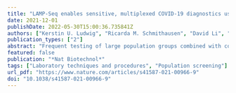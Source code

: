 ```yaml
---
title: "LAMP-Seq enables sensitive, multiplexed COVID-19 diagnostics using molecular barcoding"
date: 2021-12-01
publishDate: 2022-05-30T15:00:36.735841Z
authors: ["Kerstin U. Ludwig", "Ricarda M. Schmithausen", "David Li", "Max L. Jacobs", "Ronja Hollstein", "Katja Blumenstock", "Jana Liebing", "Mikołaj Słabicki", "Amir Ben-Shmuel", "Ofir Israeli", "Shay Weiss", "Thomas S. Ebert", "Nir Paran", "Wibke Rüdiger", "Gero Wilbring", "David Feldman", "Bärbel Lippke", "Nina Ishorst", "Lara M. Hochfeld", "Eva C. Beins", "Ines H. Kaltheuner", "Maximilian Schmitz", "Aliona Wöhler", "Manuel Döhla", "Esther Sib", "Marius Jentzsch", "Jacob D. Borrajo", "Jonathan Strecker", "Julia Reinhardt", "Brian Cleary", "Matthias Geyer", "Michael Hölzel", "Rhiannon Macrae", "Markus M. Nöthen", "Per Hoffmann", "Martin Exner", "Aviv Regev", "Feng Zhang", "Jonathan L. Schmid-Burgk"]
publication_types: ["2"]
abstract: "Frequent testing of large population groups combined with contact tracing and isolation measures will be crucial for containing Coronavirus Disease 2019 outbreaks. Here we present LAMP-Seq, a modified, highly scalable reverse transcription loop-mediated isothermal amplification (RT–LAMP) method. Unpurified biosamples are barcoded and amplified in a single heat step, and pooled products are analyzed en masse by sequencing. Using commercial reagents, LAMP-Seq has a limit of detection of ~2.2 molecules per µl at 95% confidence and near-perfect specificity for severe acute respiratory syndrome coronavirus 2 given its sequence readout. Clinical validation of an open-source protocol with 676 swab samples, 98 of which were deemed positive by standard RT–qPCR, demonstrated 100% sensitivity in individuals with cycle threshold values of up to 33 and a specificity of 99.7%, at a very low material cost. With a time-to-result of fewer than 24 h, low cost and little new infrastructure requirement, LAMP-Seq can be readily deployed for frequent testing as part of an integrated public health surveillance program."
featured: false
publication: "*Nat Biotechnol*"
tags: ["Laboratory techniques and procedures", "Population screening"]
url_pdf: "https://www.nature.com/articles/s41587-021-00966-9"
doi: "10.1038/s41587-021-00966-9"
---
```


